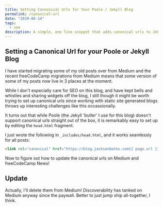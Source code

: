 ```yaml
---
title: Setting Cannonical Urls for Your Poole / Jekyll Blog
permalink: /canonical-url
date: "2019-06-14"
tags:
  - seo
description: A simple, one line snippet that adds canonical urls to Jekyll blogs without the need for SEO gems to be installed.
---
```


## Setting a Canonical Url for your Poole or Jekyll Blog

I have started migrating some of my old posts over from Medium and the recent freeCodeCamp migrations from Medium means that some version of some of my posts now live in 3 places at the moment.

While I don't especially care for SEO on this blog, and have kept bells and whistles and sharing widgets off the blog, I still though it might be worth trying to set up canonical urls since working with static site generated blogs throws up interesting challenges like this occassionally.

It turns out that while Poole (the Jekyll 'butler' I use for this blog) doesn't support canonical urls straight out of the box, it is remarkably easy to set up by editing the `head.html` fragment.

I just wrote the following in `_includes/head.html`, and it works seamlessly for all posts:

```html
<link rel="canonical" href="https://blog.jacksonbates.com{{ page.url }}" />
```

Now to figure out how to update the canonical urls on Medium and freeCodeCamp News!

## Update

Actually, I'll delete them from Medium! Discoverability has tanked on Medium anyway since the paywall. Better to just jump ship all-together, I think.
